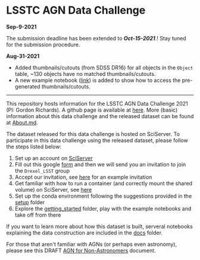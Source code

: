 # LSSTC AGN Data Challenge
**Sep-9-2021**

The submission deadline has been extended to **_Oct-15-2021_**.! Stay tuned for the submission procedure.

**Aug-31-2021**

- Added thumbnails/cutouts (from SDSS DR16) for all objects in the `Object` table, ~130 objects have no matched thumbnails/cutouts. 
- A new example notebook ([link](getting_started/05_Cutout.ipynb)) is added to show how to access the pre-generated thumbnails/cutouts.
---
This repository hosts information for the LSSTC AGN Data Challenge 2021 (PI: Gordon Richards). A github page is available at [here](https://richardsgroup.github.io/AGN_DataChallenge/). More (basic) information about this data challenge and the released dataset can be found at [About.md](About.md).

The dataset released for this data challenge is hosted on SciServer. To participate in this data challenge using the released dataset, please follow the steps listed below:
1. Set up an account on [SciServer](https://www.sciserver.org/)
2. Fill out this google [form](https://forms.gle/Eq689gqNMvb7QwQk8) and then we will send you an invitation to join the `Drexel_LSST` group
4. Accept our invitation, see [here](setup/sciserver.pdf) for an example invitation
5. Get familiar with how to run a container (and correctly mount the shared volume) on SciServer, see [here](https://github.com/RichardsGroup/LSST_training/blob/master/Setup/Container.ipynb)
6. Set up the conda environment following the suggestions provided in the [setup](setup) folder
7. Explore the [getting_started](getting_started) folder, play with the example notebooks and take off from there

If you want to learn more about how this dataset is built, serveral notebooks explaining the data construction are included in the [docs](docs) folder.

For those that aren't familiar with AGNs (or perhaps even astronomy), please see this DRAFT [AGN for Non-Astronomers](https://www.overleaf.com/read/vtnrpcprjdns) document.
